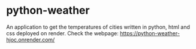 # python-weather 
An application to get the temperatures of cities written in python, html and css deployed on render.
Check the webpage: 
https://python-weather-hjoc.onrender.com/
